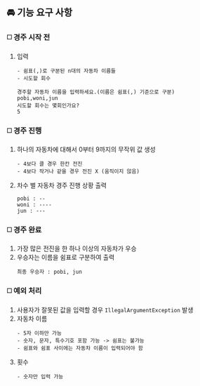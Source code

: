 ## 🚘  기능 요구 사항

### ◻️ 경주 시작 전
1. 입력
    ```
   - 쉼표(,)로 구분된 n대의 자동차 이름들
   - 시도할 회수
   ```
    ```
   경주할 자동차 이름을 입력하세요.(이름은 쉼표(,) 기준으로 구분)
   pobi,woni,jun
   시도할 회수는 몇회인가요?
   5
   ```

### ◻️ 경주 진행
1. 하나의 자동차에 대해서 0부터 9까지의 무작위 값 생성
    ```
   - 4보다 클 경우 한칸 전진
   - 4보다 작거나 같을 경우 전진 X (움직이지 않음)
   ```
2. 차수 별 자동차 경주 진행 상황 출력
    ```
   pobi : --
   woni : ----
   jun : ---
   ```

### ◻️ 경주 완료
1. 가장 많은 전진을 한 하나 이상의 자동차가 우승
2. 우승자는 이름을 쉼표로 구분하여 출력
    ```
   최종 우승자 : pobi, jun
   ```

### ◻️ 예외 처리
1. 사용자가 잘못된 값을 입력할 경우 `IllegalArgumentException` 발생
2. 자동차 이름
    ```
   - 5자 이하만 가능
   - 숫자, 문자, 특수기호 포함 가능 -> 쉼표는 불가능
   - 쉼표와 쉼표 사이에는 자동차 이름이 입력되어야 함
   ```
3. 횟수
    ```
   - 숫자만 입력 가능
   ```
